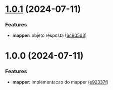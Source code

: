 # [1.0.1](https://github.com/andrecodelima/microsservicos-learn/compare/v1.0.0...v1.1.0) (2024-07-11)


### Features

* **mapper:** objeto resposta ([6c905d3](https://github.com/andrecodelima/microsservicos-learn/commit/6c905d38d1fff541372bfd1388b8a25b8f00df8a))

# 1.0.0 (2024-07-11)


### Features

* **mapper:** implementacao do mapper ([e92337f](https://github.com/andrecodelima/microsservicos-learn/commit/e92337fd4befbbd8f26b1f5a628f7dd21224bca1))

